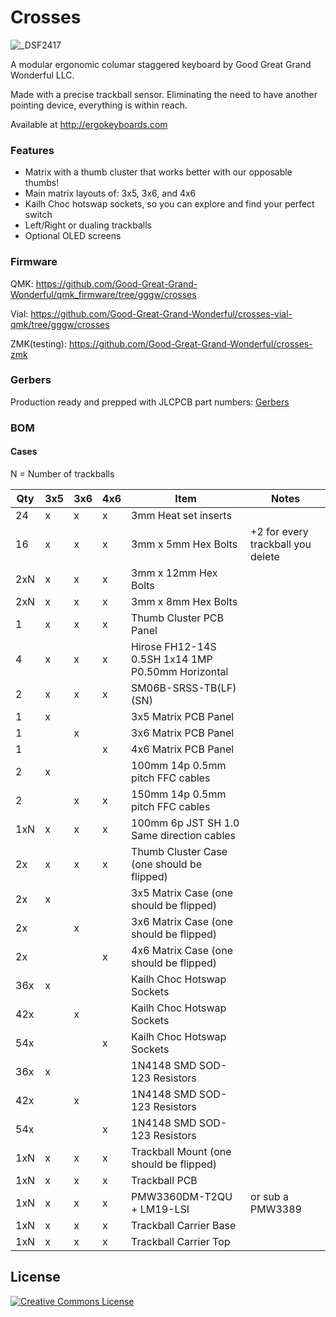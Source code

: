 # Crosses
![_DSF2417](https://github.com/user-attachments/assets/991dbb80-7f5c-47ce-9eeb-23cf1107182d)

A modular ergonomic columar staggered keyboard by Good Great Grand Wonderful LLC. 

Made with a precise trackball sensor. Eliminating the need to have another pointing device, everything is within reach.

Available at http://ergokeyboards.com

### Features

- Matrix with a thumb cluster that works better with our opposable thumbs!
- Main matrix layouts of: 3x5, 3x6, and 4x6
- Kailh Choc hotswap sockets, so you can explore and find your perfect switch
- Left/Right or dualing trackballs
- Optional OLED screens

### Firmware

QMK: https://github.com/Good-Great-Grand-Wonderful/qmk_firmware/tree/gggw/crosses

Vial: https://github.com/Good-Great-Grand-Wonderful/crosses-vial-qmk/tree/gggw/crosses

ZMK(testing): https://github.com/Good-Great-Grand-Wonderful/crosses-zmk

### Gerbers

Production ready and prepped with JLCPCB part numbers: [Gerbers](Gerbers)

### BOM

#### Cases

N = Number of trackballs

| Qty       |3x5 | 3x6 | 4x6 | Item                                              | Notes                             |
|-----------|----|-----|-----|---------------------------------------------------|-----------------------------------|
| 24        | x  | x   | x   | 3mm Heat set inserts                              |                                   |
| 16        | x  | x   | x   | 3mm x 5mm Hex Bolts                               | +2 for every trackball you delete |
| 2xN       | x  | x   | x   | 3mm x 12mm Hex Bolts                              |                                   |
| 2xN       | x  | x   | x   | 3mm x 8mm Hex Bolts                               |                                   |
| 1         | x  | x   | x   | Thumb Cluster PCB Panel                           |                                   |
| 4         | x  | x   | x   | Hirose FH12-14S 0.5SH 1x14 1MP P0.50mm Horizontal |                                   |
| 2         | x  | x   | x   | SM06B-SRSS-TB(LF)(SN)                             |                                   |
| 1         | x  |     |     | 3x5 Matrix PCB Panel                              |                                   |
| 1         |    | x   |     | 3x6 Matrix PCB Panel                              |                                   |
| 1         |    |     | x   | 4x6 Matrix PCB Panel                              |                                   |
| 2         | x  |     |     | 100mm 14p 0.5mm pitch FFC cables                  |                                   |
| 2         |    | x   | x   | 150mm 14p 0.5mm pitch FFC cables                  |                                   |
| 1xN       | x  | x   | x   | 100mm 6p JST SH 1.0 Same direction cables         |                                   |
| 2x        | x  | x   | x   | Thumb Cluster Case (one should be flipped)        |                                   |
| 2x        | x  |     |     | 3x5 Matrix Case    (one should be flipped)        |                                   |
| 2x        |    | x   |     | 3x6 Matrix Case    (one should be flipped)        |                                   |
| 2x        |    |     | x   | 4x6 Matrix Case    (one should be flipped)        |                                   |
| 36x       | x  |     |     | Kailh Choc Hotswap Sockets                        |                                   |
| 42x       |    | x   |     | Kailh Choc Hotswap Sockets                        |                                   |
| 54x       |    |     | x   | Kailh Choc Hotswap Sockets                        |                                   |
| 36x       | x  |     |     | 1N4148 SMD SOD-123 Resistors                      |                                   |
| 42x       |    | x   |     | 1N4148 SMD SOD-123 Resistors                      |                                   |
| 54x       |    |     | x   | 1N4148 SMD SOD-123 Resistors                      |                                   |
| 1xN       | x  | x   | x   | Trackball Mount    (one should be flipped)        |                                   |
| 1xN       | x  | x   | x   | Trackball PCB                                     |                                   |
| 1xN       | x  | x   | x   | PMW3360DM-T2QU + LM19-LSI                         | or sub a PMW3389                  |
| 1xN       | x  | x   | x   | Trackball Carrier Base                            |                                   |
| 1xN       | x  | x   | x   | Trackball Carrier Top                             |                                   |







## License

<a rel="license" href="http://creativecommons.org/licenses/by-nc/4.0/"><img alt="Creative Commons License" style="border-width:0" src="https://i.creativecommons.org/l/by-nc/4.0/88x31.png" /></a>
